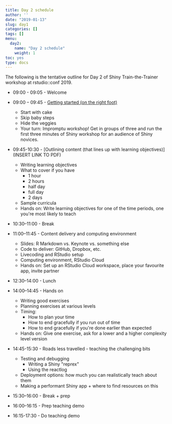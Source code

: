```yaml
---
title: Day 2 schedule
author: ''
date: "2019-01-13"
slug: day1
categories: []
tags: []
menu:
  day2:
    name: "Day 2 schedule"
    weight: 1
toc: yes
type: docs
---
```


The following is the tentative outline for Day 2 of Shiny Train-the-Trainer 
workshop at rstudio::conf 2019.

- 09:00 - 09:05 - Welcome

- 09:00 – 09:45 - [Getting started (on the right foot)](../../materials/01-getting-started/01-getting-started.pdf)
	- Start with cake
	- Skip baby steps
	- Hide the veggies
	- Your turn: Impromptu workshop! Get in groups of three and run the first 
	three minutes of Shiny workshop for an audience of Shiny novices.

- 09:45-10:30 - [Outlining content (that lines up with learning objectives)](INSERT LINK TO PDF)
	- Writing learning objectives
	- What to cover if you have 
		- 1 hour
		- 2 hours
		- half day
		- full day
		- 2 days
	- Sample curricula
	- Hands on: Write learning objectives for one of the time periods, one you're most likely to teach

- 10:30–11:00 - Break

- 11:00–11:45 - Content delivery and computing environment
	- Slides: R Markdown vs. Keynote vs. something else
	- Code to deliver: GitHub, Dropbox, etc. 
	- Livecoding and RStudio setup
	- Computing environment, RStudio Cloud
	- Hands on: Set up an RStudio Cloud workspace, place your favourite app, invite partner

- 12:30–14:00 - Lunch

- 14:00–14:45 - Hands on
	- Writing good exercises
	- Planning exercises at various levels
	- Timing: 
		- How to plan your time
		- How to end gracefully if you run out of time
		- How to end gracefully if you're done earlier than expected
	- Hands on: Give one exercise, ask for a lower and a higher complexity level version

- 14:45-15:30 - Roads less travelled - teaching the challenging bits
	- Testing and debugging 
		- Writing a Shiny "reprex"
		- Using the reactlog
	- Deployment options: how much you can realistically teach about them
	- Making a performant Shiny app + where to find resources on this

- 15:30–16:00 - Break + prep

- 16:00–16:15 - Prep teaching demo

- 16:15-17:30 - Do teaching demo
